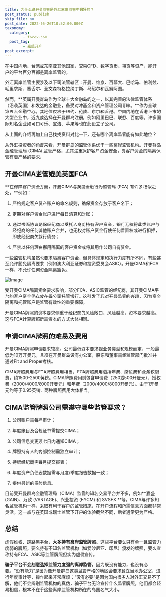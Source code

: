```yaml
---
title: 为什么说开曼监管是外汇离岸监管中最好的？
post_status: publish
skip_file: no
post_date: 2022-05-26T10:52:00.000Z
taxonomy:
  category:
        - forex-com
  post_tag:
        - 嘉盛开户
post_excerpt: 
---
```

在中国内地、台湾或东南亚其他国家，交易CFD、数字货币、期货等资产，能开户的平台百分百都是离岸监管的。

外汇离岸监管主要涉及以下司法管辖区：开曼、维京、百慕大、巴哈马、伯利兹、毛里求斯、塞舌尔、圣文森特格拉纳丁斯、马绍尔和瓦努阿图。

然而，**英属开曼群岛作为全球十大金融岛屿之一，以其完善的法律监管体系（沿袭英国）和发达的金融业，备受对冲基金和资产管理公司青睐。**作为全球第五大金融中心，其地位仅次于纽约、伦敦、东京和香港。中国内地在香港上市的大型企业中，近九成选择在开曼群岛注册，例如阿里巴巴、联想、百度等。许多国际知名企业如可口可乐、宝洁、苹果等也在此设立子公司。

从上面的介绍再加上自己找找资料对比一下，还有哪个离岸监管能有如此地位？

从外汇投资者的角度来看，开曼群岛的监管体系优于一些离岸监管机构。开曼群岛金融管理局 (CIMA) 监管严格，尤其注重保护客户资金安全，对客户资金的隔离保管有着严格的要求。

## 开曼CIMA监管媲美英国FCA

**在保障客户资金方面，开曼CIMA与英国金融行为监管局 (FCA) 有许多相似之处，**例如：

1. 严格规定客户资产账户的命名规则，确保资金存放于客户名下；

1. 定期对客户资金账户进行每日清算和对账；

1. 通过书面协议确保经纪商以受托人身份持有客户资金，银行无权将此类账户与经纪商的任何其他账户合并，也无权对账户资金行使任何留置权或进行扣押，即使经纪商欠银行债务；

1. 严禁以任何理由挪用隔离的客户资金或将其用作公司自有资金。

一些监管机构虽然也要求隔离客户资金，但具体规定和执行力度有所不同，有些甚至允许豁免隔离要求（例如澳大利亚证券和投资委员会ASIC）。开曼CIMA和FCA一样，不允许任何资金隔离豁免。

![Image](https://prod-files-secure.s3.us-west-2.amazonaws.com/39ed1227-6d7d-4570-be36-9ccd4a2c4241/bd849744-3fcb-4a37-8312-357962c8f065/image.png?X-Amz-Algorithm=AWS4-HMAC-SHA256&X-Amz-Content-Sha256=UNSIGNED-PAYLOAD&X-Amz-Credential=ASIAZI2LB466T3BQF5F2%2F20250927%2Fus-west-2%2Fs3%2Faws4_request&X-Amz-Date=20250927T101337Z&X-Amz-Expires=3600&X-Amz-Security-Token=IQoJb3JpZ2luX2VjEBoaCXVzLXdlc3QtMiJIMEYCIQCnOqIkZRGo44NpYdL%2F9eXq%2FS37vnz38qzTaNyz9rBeSAIhAIvQ3bh7HkkJSTWYZcxDqt1n9Eqs6L3TOW47UICMSkSXKogECKP%2F%2F%2F%2F%2F%2F%2F%2F%2F%2FwEQABoMNjM3NDIzMTgzODA1Igw6VWk9t%2FVCxFUgRMYq3AM5n%2FR%2FcslGF5ZJ2sXqDk8TDQ7EPQ3YwP8h2POHXOhs115W77UA2%2B8fiCyBBLeMPyFaMvhdLzafyH2kiH0AVjVNmqQ%2FUrYiZhALr3Jm9ZPlUkvZPgamEYjImL3ocmzBD5flgT6HqaGEWhUY87hRkXVteRmA0RAzRWmJ5Hbu6a0BFLjNrljM7vd1qxJ3EaoVYpdnbLm5s8knesYqzCdjBJKudiJ%2B4x5xM9K8W44wog4sCd21o1cNzVSXjdpDhv%2Bd6SbjCtfh7aHgPyoR6meOTYMbBWEdYE%2B2i%2Biytkj0ZiFHAmHFZLRikRJY%2F3SnBiWA05RJcWzLUelQXFIEGxx63ovncQsoUB4xmCgVzm6CD90m3U7XQq1hiPMWIC2Er2W%2FlNgO6yhOrpA0HJ0N0MPnUtUgJTcZcgo35PR9kq0lgp9xGF%2FW8Aov4C5RS1eKnkB3s6xKM5jS20%2BTr8KcfZVcTiXWgR8t%2FHALpi2yfCWvNT8weP%2BF5N0SeiEk6nB6p46OKPHD%2BOANHX7D49kW7F7%2BWZ%2Bj5kTDkesigWQLWB9mN6jdTMOJKtcAgJWmlnVVA%2BIhy%2FwQIwRMSdyqgKUP4qFtE2Jaj%2BHkZZ14NhBymYlzSBc92aEIseJKSw4M0EAaUDDp4t7GBjqkAWD1TnH5cU%2F44FpVkVpVodOant6FROoYf%2B%2F9wPHfqAwGaGSKIlzu3hA6Y%2FlJec922zK4L1An4AfNAKkHuGvujTRJsaz6KZw1%2B78QIXlEqkPuUK8XU2%2Fksrwocz2E%2BeVnFlnHoOvsQgmjV9Vq0OlgBSrars5bTJQin%2Fxr4h4w30bKaTY3lFxUf%2B4V0QIUR4o3lZ3ZmmDZfKbowlXjx3uZhxrDmWId&X-Amz-Signature=50737c19fceade780e9b16ae1f54804d53ebeb9337eaf62a406063b10936f3a3&X-Amz-SignedHeaders=host&x-amz-checksum-mode=ENABLED&x-id=GetObject)

受开曼CIMA隔离资金要求影响，部分FCA、ASIC监管的经纪商，其开曼CIMA平台的客户资金仍存放在母公司托管银行。这引发了我对开曼监管的兴趣，因为资金隔离和托管账户是监管有效性的重要保障。

开曼CIMA牌照的资本要求侧重于经纪商的风险敞口，风险越高，资本要求越高。这与FCA计算牌照所需资本的方式大体相同。

## **申请CIMA牌照的难易及费用**

开曼CIMA牌照申请要求较高。公司最低资本要求视业务类型和规模而定，一般最低为10万开曼元，且须在开曼群岛设有办公室，股东和董事需经监管部门批准并通过Fit and Proper考核。

CIMA牌照费用与FCA牌照费用相当。FCA牌照费用包括年费、席位费和业务权限费，约1500-2500英镑。CIMA牌照费用则包含申请费（250或500开曼元）、授权费（2000/4000/8000开曼元）和年费（2000/4000/8000开曼元）。由于1开曼元约等于0.95英镑，两种牌照费用大体相当。

## CIMA监管牌照公司需遵守哪些监管要求？

1. 公司账户需每年审计；

1. 年度账目及合规证书需提交CIMA；

1. 公司信息变更须七日内通知CIMA；

1. 牌照持有人的内部控制需独立审计；

1. 持牌经纪商需每月提交报表；

1. 年度资产负债表数据需与月度/季度报告数据一致；

1. 提供最新的保险信息。

目前受开曼群岛金融管理局（CIMA）监管的知名交易平台并不多，例如**嘉盛 (GAIN)、万致 (VANTAGE)、兴业投资 (HYCM) 和 SVSFX **等。CIMA与许多知名监管机构一样，采取有利于客户的监管措施，在开户流程和所需信息方面都非常灵活。这一点与在英国或瑞士监管下开户的体验截然不同，后者通常更为严格。

## 总结

虚假维权、跑路黑平台，**大多持有离岸监管牌照**。这些平台要么只有单一且监管力度弱的牌照，要么持有不知名监管机构（如爱沙尼亚、印尼）颁发的牌照，要么宣称持有FCA、ASIC等监管牌照但实为虚假宣传。

**骗子平台不会刻意选择监管力度强的离岸监管**，因为既没有能力，也没有必要。“没有能力”是因为像开曼群岛这类监管严格的地区会要求设立当地办公室、进行年度审计等，操作起来非常麻烦；“没有必要”是因为国内很多人对外汇交易不了解，他们不会辨别监管机构的真伪，骗子平台无论宣传什么监管牌照，他们都会轻易相信，根本不在乎这些离岸监管机构所在的岛国名气大小。
